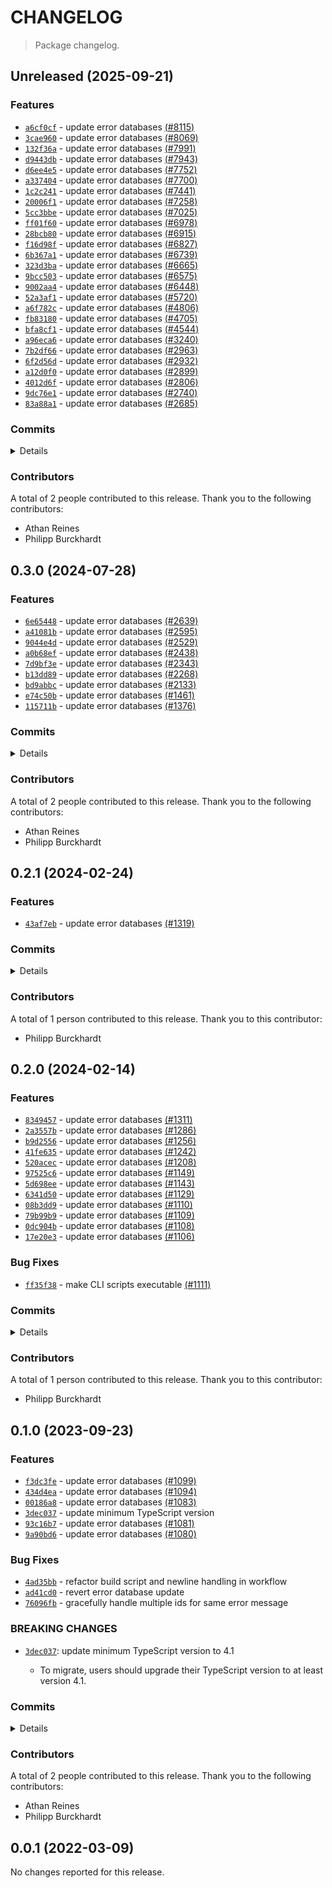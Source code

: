 # CHANGELOG

> Package changelog.

<section class="release" id="unreleased">

## Unreleased (2025-09-21)

<section class="features">

### Features

-   [`a6cf0cf`](https://github.com/stdlib-js/stdlib/commit/a6cf0cf725f003bbfcd5d24ff2221919338c954e) - update error databases [(#8115)](https://github.com/stdlib-js/stdlib/pull/8115)
-   [`3cae960`](https://github.com/stdlib-js/stdlib/commit/3cae960432d7d903d0eb37a094db20d5f75f72cf) - update error databases [(#8069)](https://github.com/stdlib-js/stdlib/pull/8069)
-   [`132f36a`](https://github.com/stdlib-js/stdlib/commit/132f36a977386ab096662902eb7830fe6b140c76) - update error databases [(#7991)](https://github.com/stdlib-js/stdlib/pull/7991)
-   [`d9443db`](https://github.com/stdlib-js/stdlib/commit/d9443dbda63b97e6f17b991f17cac96e7a8b8e8c) - update error databases [(#7943)](https://github.com/stdlib-js/stdlib/pull/7943)
-   [`d6ee4e5`](https://github.com/stdlib-js/stdlib/commit/d6ee4e5db0d8c86c57fc7c110ad41c0fdb00b321) - update error databases [(#7752)](https://github.com/stdlib-js/stdlib/pull/7752)
-   [`a337404`](https://github.com/stdlib-js/stdlib/commit/a3374043768674fe57765ead5aa348067b3c4880) - update error databases [(#7700)](https://github.com/stdlib-js/stdlib/pull/7700)
-   [`1c2c241`](https://github.com/stdlib-js/stdlib/commit/1c2c241591ad0be0cd68cb5a6143c5040f42971d) - update error databases [(#7441)](https://github.com/stdlib-js/stdlib/pull/7441)
-   [`20006f1`](https://github.com/stdlib-js/stdlib/commit/20006f1fca23ce3b53d3db6ba1cba3ddd23a3093) - update error databases [(#7258)](https://github.com/stdlib-js/stdlib/pull/7258)
-   [`5cc3bbe`](https://github.com/stdlib-js/stdlib/commit/5cc3bbe5e21e0d05f3b14f79d913fa9e54467240) - update error databases [(#7025)](https://github.com/stdlib-js/stdlib/pull/7025)
-   [`ff01f60`](https://github.com/stdlib-js/stdlib/commit/ff01f6032235111e1462f5717c3427da48de396a) - update error databases [(#6978)](https://github.com/stdlib-js/stdlib/pull/6978)
-   [`28bcb80`](https://github.com/stdlib-js/stdlib/commit/28bcb80f3c93f77abd7a35215dac3c2a5abab367) - update error databases [(#6915)](https://github.com/stdlib-js/stdlib/pull/6915)
-   [`f16d98f`](https://github.com/stdlib-js/stdlib/commit/f16d98fb1e7743711e08c63c2d19f8c1cb8c2551) - update error databases [(#6827)](https://github.com/stdlib-js/stdlib/pull/6827)
-   [`6b367a1`](https://github.com/stdlib-js/stdlib/commit/6b367a1d53cd697503f8e6705e3dd12b288d7d36) - update error databases [(#6739)](https://github.com/stdlib-js/stdlib/pull/6739)
-   [`323d3ba`](https://github.com/stdlib-js/stdlib/commit/323d3ba1b01e675a2f98a1872209148155c05853) - update error databases [(#6665)](https://github.com/stdlib-js/stdlib/pull/6665)
-   [`9bcc503`](https://github.com/stdlib-js/stdlib/commit/9bcc5036c822e0ba19b7289a11367293f1a8fd85) - update error databases [(#6575)](https://github.com/stdlib-js/stdlib/pull/6575)
-   [`9002aa4`](https://github.com/stdlib-js/stdlib/commit/9002aa4b67f28ecfdb32dc6d3cb8f6a8034b157b) - update error databases [(#6448)](https://github.com/stdlib-js/stdlib/pull/6448)
-   [`52a3af1`](https://github.com/stdlib-js/stdlib/commit/52a3af15547afcb194741d01f1834e02fe1a2f89) - update error databases [(#5720)](https://github.com/stdlib-js/stdlib/pull/5720)
-   [`a6f782c`](https://github.com/stdlib-js/stdlib/commit/a6f782c129f57a40dc31b36effbf910d3d11007c) - update error databases [(#4806)](https://github.com/stdlib-js/stdlib/pull/4806)
-   [`fb83180`](https://github.com/stdlib-js/stdlib/commit/fb83180244018f56fff48fea8263d915fc8bbf2e) - update error databases [(#4705)](https://github.com/stdlib-js/stdlib/pull/4705)
-   [`bfa8cf1`](https://github.com/stdlib-js/stdlib/commit/bfa8cf1c304b0e3b1ee53cf1bc773fcefdc87e95) - update error databases [(#4544)](https://github.com/stdlib-js/stdlib/pull/4544)
-   [`a96eca6`](https://github.com/stdlib-js/stdlib/commit/a96eca6de71e5f1c1e32ab81a2079d8510fcd643) - update error databases [(#3240)](https://github.com/stdlib-js/stdlib/pull/3240)
-   [`7b2df66`](https://github.com/stdlib-js/stdlib/commit/7b2df661677463cd9b450e8806c8e2e3c87827f8) - update error databases [(#2963)](https://github.com/stdlib-js/stdlib/pull/2963)
-   [`6f2d56d`](https://github.com/stdlib-js/stdlib/commit/6f2d56d0cb97bcc6074fea05d39add107cc8e04a) - update error databases [(#2932)](https://github.com/stdlib-js/stdlib/pull/2932)
-   [`a12d0f0`](https://github.com/stdlib-js/stdlib/commit/a12d0f070adf20466af159bd8bf15922f19b57ef) - update error databases [(#2899)](https://github.com/stdlib-js/stdlib/pull/2899)
-   [`4012d6f`](https://github.com/stdlib-js/stdlib/commit/4012d6fe3bfaacf89b8f0cffb81e7dd43169cb97) - update error databases [(#2806)](https://github.com/stdlib-js/stdlib/pull/2806)
-   [`9dc76e1`](https://github.com/stdlib-js/stdlib/commit/9dc76e1c16759494ae185e10b31c0bc88e23e15a) - update error databases [(#2740)](https://github.com/stdlib-js/stdlib/pull/2740)
-   [`83a88a1`](https://github.com/stdlib-js/stdlib/commit/83a88a1e4925b14283a38dcc81c6f430d14efe1c) - update error databases [(#2685)](https://github.com/stdlib-js/stdlib/pull/2685)

</section>

<!-- /.features -->

<section class="commits">

### Commits

<details>

-   [`a6cf0cf`](https://github.com/stdlib-js/stdlib/commit/a6cf0cf725f003bbfcd5d24ff2221919338c954e) - **feat:** update error databases [(#8115)](https://github.com/stdlib-js/stdlib/pull/8115) _(by stdlib-bot)_
-   [`3cae960`](https://github.com/stdlib-js/stdlib/commit/3cae960432d7d903d0eb37a094db20d5f75f72cf) - **feat:** update error databases [(#8069)](https://github.com/stdlib-js/stdlib/pull/8069) _(by stdlib-bot)_
-   [`07e8560`](https://github.com/stdlib-js/stdlib/commit/07e85603f66b82d2152fc36127679235a88580d1) - **docs:** fix example code and return annotation values _(by Philipp Burckhardt)_
-   [`132f36a`](https://github.com/stdlib-js/stdlib/commit/132f36a977386ab096662902eb7830fe6b140c76) - **feat:** update error databases [(#7991)](https://github.com/stdlib-js/stdlib/pull/7991) _(by stdlib-bot)_
-   [`d9443db`](https://github.com/stdlib-js/stdlib/commit/d9443dbda63b97e6f17b991f17cac96e7a8b8e8c) - **feat:** update error databases [(#7943)](https://github.com/stdlib-js/stdlib/pull/7943) _(by stdlib-bot)_
-   [`7add020`](https://github.com/stdlib-js/stdlib/commit/7add0201c13e56a0381926ccfd4073c84eaf2ed4) - **test:** use standardized assertion messages and fix lint errors _(by Philipp Burckhardt)_
-   [`11581aa`](https://github.com/stdlib-js/stdlib/commit/11581aaca8c3cb824cbb92c0c0f80e76890bdb20) - **test:** use standardized assertion messages and fix lint errors _(by Philipp Burckhardt)_
-   [`07f7c05`](https://github.com/stdlib-js/stdlib/commit/07f7c0522c73e6ad9505e1d45035ae439344200d) - **test:** use standardized assertion messages and fix lint errors _(by Philipp Burckhardt)_
-   [`f344466`](https://github.com/stdlib-js/stdlib/commit/f344466c6dcfb8f52d7f3148acaadd52772938da) - **test:** use .strictEqual() instead of .equal() and fix lint errors _(by Philipp Burckhardt)_
-   [`d6ee4e5`](https://github.com/stdlib-js/stdlib/commit/d6ee4e5db0d8c86c57fc7c110ad41c0fdb00b321) - **feat:** update error databases [(#7752)](https://github.com/stdlib-js/stdlib/pull/7752) _(by stdlib-bot)_
-   [`a337404`](https://github.com/stdlib-js/stdlib/commit/a3374043768674fe57765ead5aa348067b3c4880) - **feat:** update error databases [(#7700)](https://github.com/stdlib-js/stdlib/pull/7700) _(by stdlib-bot, Athan Reines)_
-   [`1c2c241`](https://github.com/stdlib-js/stdlib/commit/1c2c241591ad0be0cd68cb5a6143c5040f42971d) - **feat:** update error databases [(#7441)](https://github.com/stdlib-js/stdlib/pull/7441) _(by stdlib-bot)_
-   [`20006f1`](https://github.com/stdlib-js/stdlib/commit/20006f1fca23ce3b53d3db6ba1cba3ddd23a3093) - **feat:** update error databases [(#7258)](https://github.com/stdlib-js/stdlib/pull/7258) _(by stdlib-bot)_
-   [`5cc3bbe`](https://github.com/stdlib-js/stdlib/commit/5cc3bbe5e21e0d05f3b14f79d913fa9e54467240) - **feat:** update error databases [(#7025)](https://github.com/stdlib-js/stdlib/pull/7025) _(by stdlib-bot, Philipp Burckhardt)_
-   [`ff01f60`](https://github.com/stdlib-js/stdlib/commit/ff01f6032235111e1462f5717c3427da48de396a) - **feat:** update error databases [(#6978)](https://github.com/stdlib-js/stdlib/pull/6978) _(by stdlib-bot)_
-   [`28bcb80`](https://github.com/stdlib-js/stdlib/commit/28bcb80f3c93f77abd7a35215dac3c2a5abab367) - **feat:** update error databases [(#6915)](https://github.com/stdlib-js/stdlib/pull/6915) _(by stdlib-bot, Philipp Burckhardt)_
-   [`f16d98f`](https://github.com/stdlib-js/stdlib/commit/f16d98fb1e7743711e08c63c2d19f8c1cb8c2551) - **feat:** update error databases [(#6827)](https://github.com/stdlib-js/stdlib/pull/6827) _(by stdlib-bot)_
-   [`6b367a1`](https://github.com/stdlib-js/stdlib/commit/6b367a1d53cd697503f8e6705e3dd12b288d7d36) - **feat:** update error databases [(#6739)](https://github.com/stdlib-js/stdlib/pull/6739) _(by stdlib-bot)_
-   [`323d3ba`](https://github.com/stdlib-js/stdlib/commit/323d3ba1b01e675a2f98a1872209148155c05853) - **feat:** update error databases [(#6665)](https://github.com/stdlib-js/stdlib/pull/6665) _(by stdlib-bot)_
-   [`9bcc503`](https://github.com/stdlib-js/stdlib/commit/9bcc5036c822e0ba19b7289a11367293f1a8fd85) - **feat:** update error databases [(#6575)](https://github.com/stdlib-js/stdlib/pull/6575) _(by stdlib-bot)_
-   [`9002aa4`](https://github.com/stdlib-js/stdlib/commit/9002aa4b67f28ecfdb32dc6d3cb8f6a8034b157b) - **feat:** update error databases [(#6448)](https://github.com/stdlib-js/stdlib/pull/6448) _(by stdlib-bot)_
-   [`52a3af1`](https://github.com/stdlib-js/stdlib/commit/52a3af15547afcb194741d01f1834e02fe1a2f89) - **feat:** update error databases [(#5720)](https://github.com/stdlib-js/stdlib/pull/5720) _(by stdlib-bot)_
-   [`a6f782c`](https://github.com/stdlib-js/stdlib/commit/a6f782c129f57a40dc31b36effbf910d3d11007c) - **feat:** update error databases [(#4806)](https://github.com/stdlib-js/stdlib/pull/4806) _(by stdlib-bot)_
-   [`fb83180`](https://github.com/stdlib-js/stdlib/commit/fb83180244018f56fff48fea8263d915fc8bbf2e) - **feat:** update error databases [(#4705)](https://github.com/stdlib-js/stdlib/pull/4705) _(by stdlib-bot)_
-   [`bfa8cf1`](https://github.com/stdlib-js/stdlib/commit/bfa8cf1c304b0e3b1ee53cf1bc773fcefdc87e95) - **feat:** update error databases [(#4544)](https://github.com/stdlib-js/stdlib/pull/4544) _(by stdlib-bot)_
-   [`a96eca6`](https://github.com/stdlib-js/stdlib/commit/a96eca6de71e5f1c1e32ab81a2079d8510fcd643) - **feat:** update error databases [(#3240)](https://github.com/stdlib-js/stdlib/pull/3240) _(by stdlib-bot, Philipp Burckhardt)_
-   [`7b2df66`](https://github.com/stdlib-js/stdlib/commit/7b2df661677463cd9b450e8806c8e2e3c87827f8) - **feat:** update error databases [(#2963)](https://github.com/stdlib-js/stdlib/pull/2963) _(by stdlib-bot, Philipp Burckhardt)_
-   [`abf0407`](https://github.com/stdlib-js/stdlib/commit/abf040787f6598438b0100a729a8331b7f80f62f) - **chore:** resolve lint errors in TS files _(by Philipp Burckhardt)_
-   [`7b02c16`](https://github.com/stdlib-js/stdlib/commit/7b02c160d8c9ecf6742ea0178c733f938e0c94c4) - **chore:** minor clean-up _(by Philipp Burckhardt)_
-   [`6f2d56d`](https://github.com/stdlib-js/stdlib/commit/6f2d56d0cb97bcc6074fea05d39add107cc8e04a) - **feat:** update error databases [(#2932)](https://github.com/stdlib-js/stdlib/pull/2932) _(by stdlib-bot, Philipp Burckhardt)_
-   [`a12d0f0`](https://github.com/stdlib-js/stdlib/commit/a12d0f070adf20466af159bd8bf15922f19b57ef) - **feat:** update error databases [(#2899)](https://github.com/stdlib-js/stdlib/pull/2899) _(by stdlib-bot, Athan Reines)_
-   [`4012d6f`](https://github.com/stdlib-js/stdlib/commit/4012d6fe3bfaacf89b8f0cffb81e7dd43169cb97) - **feat:** update error databases [(#2806)](https://github.com/stdlib-js/stdlib/pull/2806) _(by stdlib-bot, Philipp Burckhardt)_
-   [`9dc76e1`](https://github.com/stdlib-js/stdlib/commit/9dc76e1c16759494ae185e10b31c0bc88e23e15a) - **feat:** update error databases [(#2740)](https://github.com/stdlib-js/stdlib/pull/2740) _(by stdlib-bot, Philipp Burckhardt)_
-   [`83a88a1`](https://github.com/stdlib-js/stdlib/commit/83a88a1e4925b14283a38dcc81c6f430d14efe1c) - **feat:** update error databases [(#2685)](https://github.com/stdlib-js/stdlib/pull/2685) _(by stdlib-bot, Philipp Burckhardt)_

</details>

</section>

<!-- /.commits -->

<section class="contributors">

### Contributors

A total of 2 people contributed to this release. Thank you to the following contributors:

-   Athan Reines
-   Philipp Burckhardt

</section>

<!-- /.contributors -->

</section>

<!-- /.release -->

<section class="release" id="v0.3.0">

## 0.3.0 (2024-07-28)

<section class="features">

### Features

-   [`6e65448`](https://github.com/stdlib-js/stdlib/commit/6e65448eeca9280a60c1918f72c6cb90eb79b1b1) - update error databases [(#2639)](https://github.com/stdlib-js/stdlib/pull/2639)
-   [`a41081b`](https://github.com/stdlib-js/stdlib/commit/a41081bbf49c4ffcb4d0116749bb98e320a96ee2) - update error databases [(#2595)](https://github.com/stdlib-js/stdlib/pull/2595)
-   [`9044e4d`](https://github.com/stdlib-js/stdlib/commit/9044e4d4b9e390c08ac28195958d2941129a2fe8) - update error databases [(#2529)](https://github.com/stdlib-js/stdlib/pull/2529)
-   [`a0b68ef`](https://github.com/stdlib-js/stdlib/commit/a0b68ef39946d3dba3bbeddf028b10aa9ed28b92) - update error databases [(#2438)](https://github.com/stdlib-js/stdlib/pull/2438)
-   [`7d9bf3e`](https://github.com/stdlib-js/stdlib/commit/7d9bf3e1e3ea42afce52625cc7a7e1a506607828) - update error databases [(#2343)](https://github.com/stdlib-js/stdlib/pull/2343 )
-   [`b13dd89`](https://github.com/stdlib-js/stdlib/commit/b13dd890b893dac7823a42a347e832bad9f151f3) - update error databases [(#2268)](https://github.com/stdlib-js/stdlib/pull/2268)
-   [`bd9abbc`](https://github.com/stdlib-js/stdlib/commit/bd9abbc25f0c7f3d94c672aac74410def7846a76) - update error databases [(#2133)](https://github.com/stdlib-js/stdlib/pull/2133)
-   [`e74c50b`](https://github.com/stdlib-js/stdlib/commit/e74c50baeee21473bab4cef31d7303e59ab17696) - update error databases [(#1461)](https://github.com/stdlib-js/stdlib/pull/1461)
-   [`115711b`](https://github.com/stdlib-js/stdlib/commit/115711beed462231d35989ee01f9efc33870bc1b) - update error databases [(#1376)](https://github.com/stdlib-js/stdlib/pull/1376)

</section>

<!-- /.features -->

<section class="commits">

### Commits

<details>

-   [`6e65448`](https://github.com/stdlib-js/stdlib/commit/6e65448eeca9280a60c1918f72c6cb90eb79b1b1) - **feat:** update error databases [(#2639)](https://github.com/stdlib-js/stdlib/pull/2639) _(by stdlib-bot, Philipp Burckhardt)_
-   [`a41081b`](https://github.com/stdlib-js/stdlib/commit/a41081bbf49c4ffcb4d0116749bb98e320a96ee2) - **feat:** update error databases [(#2595)](https://github.com/stdlib-js/stdlib/pull/2595) _(by stdlib-bot, Philipp Burckhardt)_
-   [`9044e4d`](https://github.com/stdlib-js/stdlib/commit/9044e4d4b9e390c08ac28195958d2941129a2fe8) - **feat:** update error databases [(#2529)](https://github.com/stdlib-js/stdlib/pull/2529) _(by stdlib-bot, Philipp Burckhardt)_
-   [`a0b68ef`](https://github.com/stdlib-js/stdlib/commit/a0b68ef39946d3dba3bbeddf028b10aa9ed28b92) - **feat:** update error databases [(#2438)](https://github.com/stdlib-js/stdlib/pull/2438) _(by stdlib-bot, Philipp Burckhardt)_
-   [`7d9bf3e`](https://github.com/stdlib-js/stdlib/commit/7d9bf3e1e3ea42afce52625cc7a7e1a506607828) - **feat:** update error databases [(#2343)](https://github.com/stdlib-js/stdlib/pull/2343 ) _(by stdlib-bot, Philipp Burckhardt)_
-   [`b13dd89`](https://github.com/stdlib-js/stdlib/commit/b13dd890b893dac7823a42a347e832bad9f151f3) - **feat:** update error databases [(#2268)](https://github.com/stdlib-js/stdlib/pull/2268) _(by stdlib-bot, Philipp Burckhardt)_
-   [`75d4f83`](https://github.com/stdlib-js/stdlib/commit/75d4f83cb85610d23a04dc21a03f8075f6d3665f) - **refactor:** update require and include paths _(by Athan Reines)_
-   [`c91d15e`](https://github.com/stdlib-js/stdlib/commit/c91d15e07e9fd9f4ac754f55d48bd18935bf8536) - **build:** add trailing newlines in generated JSON files _(by Philipp Burckhardt)_
-   [`0244027`](https://github.com/stdlib-js/stdlib/commit/0244027e1e2c0ceb1cd8ae1808196c24fa77b142) - **chore:** add missing trailing newlines _(by Philipp Burckhardt)_
-   [`bd9abbc`](https://github.com/stdlib-js/stdlib/commit/bd9abbc25f0c7f3d94c672aac74410def7846a76) - **feat:** update error databases [(#2133)](https://github.com/stdlib-js/stdlib/pull/2133) _(by stdlib-bot, Philipp Burckhardt)_
-   [`e74c50b`](https://github.com/stdlib-js/stdlib/commit/e74c50baeee21473bab4cef31d7303e59ab17696) - **feat:** update error databases [(#1461)](https://github.com/stdlib-js/stdlib/pull/1461) _(by stdlib-bot)_
-   [`115711b`](https://github.com/stdlib-js/stdlib/commit/115711beed462231d35989ee01f9efc33870bc1b) - **feat:** update error databases [(#1376)](https://github.com/stdlib-js/stdlib/pull/1376) _(by stdlib-bot, Philipp Burckhardt)_

</details>

</section>

<!-- /.commits -->

<section class="contributors">

### Contributors

A total of 2 people contributed to this release. Thank you to the following contributors:

-   Athan Reines
-   Philipp Burckhardt

</section>

<!-- /.contributors -->

</section>

<!-- /.release -->

<section class="release" id="v0.2.1">

## 0.2.1 (2024-02-24)

<section class="features">

### Features

-   [`43af7eb`](https://github.com/stdlib-js/stdlib/commit/43af7eb290aa0262006057f4358cf45e7ba9ec84) - update error databases [(#1319)](https://github.com/stdlib-js/stdlib/pull/1319)

</section>

<!-- /.features -->

<section class="commits">

### Commits

<details>

-   [`43af7eb`](https://github.com/stdlib-js/stdlib/commit/43af7eb290aa0262006057f4358cf45e7ba9ec84) - **feat:** update error databases [(#1319)](https://github.com/stdlib-js/stdlib/pull/1319) _(by stdlib-bot, Philipp Burckhardt)_

</details>

</section>

<!-- /.commits -->

<section class="contributors">

### Contributors

A total of 1 person contributed to this release. Thank you to this contributor:

-   Philipp Burckhardt

</section>

<!-- /.contributors -->

</section>

<!-- /.release -->

<section class="release" id="v0.2.0">

## 0.2.0 (2024-02-14)

<section class="features">

### Features

-   [`8349457`](https://github.com/stdlib-js/stdlib/commit/83494579fa8e58bcb3458073141d29d67d0190a3) - update error databases [(#1311)](https://github.com/stdlib-js/stdlib/pull/1311)
-   [`2a3557b`](https://github.com/stdlib-js/stdlib/commit/2a3557b72932bfe1062a468e26b0bf4ce46c96a5) - update error databases [(#1286)](https://github.com/stdlib-js/stdlib/pull/1286)
-   [`b9d2556`](https://github.com/stdlib-js/stdlib/commit/b9d25560aa64e07a0117285943c15f7981ba2b3d) - update error databases [(#1256)](https://github.com/stdlib-js/stdlib/pull/1256)
-   [`41fe635`](https://github.com/stdlib-js/stdlib/commit/41fe6354e029f681b26c9d30838e4d317cb81a22) - update error databases [(#1242)](https://github.com/stdlib-js/stdlib/pull/1242)
-   [`520acec`](https://github.com/stdlib-js/stdlib/commit/520acecb7b0d18dd0be584afbed4cc3a06fe227d) - update error databases [(#1208)](https://github.com/stdlib-js/stdlib/pull/1208)
-   [`97525c6`](https://github.com/stdlib-js/stdlib/commit/97525c6aa76c340de5d362bcefa1ddb5a362dd44) - update error databases [(#1149)](https://github.com/stdlib-js/stdlib/pull/1149)
-   [`5d698ee`](https://github.com/stdlib-js/stdlib/commit/5d698eecab5459bccc0c28ab7057c42871f25d99) - update error databases [(#1143)](https://github.com/stdlib-js/stdlib/pull/1143)
-   [`6341d50`](https://github.com/stdlib-js/stdlib/commit/6341d50242636bbfa06975ac60ad9cea49730c9d) - update error databases [(#1129)](https://github.com/stdlib-js/stdlib/pull/1129)
-   [`08b3dd9`](https://github.com/stdlib-js/stdlib/commit/08b3dd93e2f04570ecfa5613a38122871940c75f) - update error databases [(#1110)](https://github.com/stdlib-js/stdlib/pull/1110 )
-   [`79b99b9`](https://github.com/stdlib-js/stdlib/commit/79b99b9f82dbb9eb02f71422d11283043793a746) - update error databases [(#1109)](https://github.com/stdlib-js/stdlib/pull/1109)
-   [`0dc904b`](https://github.com/stdlib-js/stdlib/commit/0dc904bcd5b306606d0e453da218372859123eb5) - update error databases [(#1108)](https://github.com/stdlib-js/stdlib/pull/1108)
-   [`17e20e3`](https://github.com/stdlib-js/stdlib/commit/17e20e380bb1f59f309203bbfa609b57fd3ea317) - update error databases [(#1106)](https://github.com/stdlib-js/stdlib/pull/1106)

</section>

<!-- /.features -->

<section class="bug-fixes">

### Bug Fixes

-   [`ff35f38`](https://github.com/stdlib-js/stdlib/commit/ff35f3846e467adce5c8244342a04e2fd4a2ac84) - make CLI scripts executable [(#1111)](https://github.com/stdlib-js/stdlib/pull/1111)

</section>

<!-- /.bug-fixes -->

<section class="commits">

### Commits

<details>

-   [`8349457`](https://github.com/stdlib-js/stdlib/commit/83494579fa8e58bcb3458073141d29d67d0190a3) - **feat:** update error databases [(#1311)](https://github.com/stdlib-js/stdlib/pull/1311) _(by stdlib-bot, Philipp Burckhardt)_
-   [`2a3557b`](https://github.com/stdlib-js/stdlib/commit/2a3557b72932bfe1062a468e26b0bf4ce46c96a5) - **feat:** update error databases [(#1286)](https://github.com/stdlib-js/stdlib/pull/1286) _(by stdlib-bot, Philipp Burckhardt)_
-   [`b9d2556`](https://github.com/stdlib-js/stdlib/commit/b9d25560aa64e07a0117285943c15f7981ba2b3d) - **feat:** update error databases [(#1256)](https://github.com/stdlib-js/stdlib/pull/1256) _(by stdlib-bot, Philipp Burckhardt)_
-   [`41fe635`](https://github.com/stdlib-js/stdlib/commit/41fe6354e029f681b26c9d30838e4d317cb81a22) - **feat:** update error databases [(#1242)](https://github.com/stdlib-js/stdlib/pull/1242) _(by stdlib-bot, Philipp Burckhardt)_
-   [`520acec`](https://github.com/stdlib-js/stdlib/commit/520acecb7b0d18dd0be584afbed4cc3a06fe227d) - **feat:** update error databases [(#1208)](https://github.com/stdlib-js/stdlib/pull/1208) _(by stdlib-bot, Philipp Burckhardt)_
-   [`97525c6`](https://github.com/stdlib-js/stdlib/commit/97525c6aa76c340de5d362bcefa1ddb5a362dd44) - **feat:** update error databases [(#1149)](https://github.com/stdlib-js/stdlib/pull/1149) _(by stdlib-bot, Philipp Burckhardt)_
-   [`5d698ee`](https://github.com/stdlib-js/stdlib/commit/5d698eecab5459bccc0c28ab7057c42871f25d99) - **feat:** update error databases [(#1143)](https://github.com/stdlib-js/stdlib/pull/1143) _(by stdlib-bot, Philipp Burckhardt)_
-   [`9502ed2`](https://github.com/stdlib-js/stdlib/commit/9502ed27e2853e312c556a48bdd7775095e66709) - **build:** replace tslint directive with eslint equivalent _(by Philipp Burckhardt)_
-   [`6341d50`](https://github.com/stdlib-js/stdlib/commit/6341d50242636bbfa06975ac60ad9cea49730c9d) - **feat:** update error databases [(#1129)](https://github.com/stdlib-js/stdlib/pull/1129) _(by stdlib-bot, Philipp Burckhardt)_
-   [`d73bbf4`](https://github.com/stdlib-js/stdlib/commit/d73bbf43d222f935085f8ecf7526e5f57835f74e) - **build:** replace lint directives _(by Philipp Burckhardt)_
-   [`453dd85`](https://github.com/stdlib-js/stdlib/commit/453dd85b5dd186d2b4d458256fe84906e1503fe2) - **build:** remove tslint directives _(by Philipp Burckhardt)_
-   [`ff35f38`](https://github.com/stdlib-js/stdlib/commit/ff35f3846e467adce5c8244342a04e2fd4a2ac84) - **fix:** make CLI scripts executable [(#1111)](https://github.com/stdlib-js/stdlib/pull/1111) _(by stdlib-bot, Philipp Burckhardt)_
-   [`08b3dd9`](https://github.com/stdlib-js/stdlib/commit/08b3dd93e2f04570ecfa5613a38122871940c75f) - **feat:** update error databases [(#1110)](https://github.com/stdlib-js/stdlib/pull/1110 ) _(by stdlib-bot, Philipp Burckhardt)_
-   [`79b99b9`](https://github.com/stdlib-js/stdlib/commit/79b99b9f82dbb9eb02f71422d11283043793a746) - **feat:** update error databases [(#1109)](https://github.com/stdlib-js/stdlib/pull/1109) _(by stdlib-bot)_
-   [`0dc904b`](https://github.com/stdlib-js/stdlib/commit/0dc904bcd5b306606d0e453da218372859123eb5) - **feat:** update error databases [(#1108)](https://github.com/stdlib-js/stdlib/pull/1108) _(by stdlib-bot, Philipp Burckhardt)_
-   [`17e20e3`](https://github.com/stdlib-js/stdlib/commit/17e20e380bb1f59f309203bbfa609b57fd3ea317) - **feat:** update error databases [(#1106)](https://github.com/stdlib-js/stdlib/pull/1106) _(by stdlib-bot, Philipp Burckhardt)_

</details>

</section>

<!-- /.commits -->

<section class="contributors">

### Contributors

A total of 1 person contributed to this release. Thank you to this contributor:

-   Philipp Burckhardt

</section>

<!-- /.contributors -->

</section>

<!-- /.release -->

<section class="release" id="v0.1.0">

## 0.1.0 (2023-09-23)

<section class="features">

### Features

-   [`f3dc3fe`](https://github.com/stdlib-js/stdlib/commit/f3dc3fecfe2c1730edecb363099da4971f9570d1) - update error databases [(#1099)](https://github.com/stdlib-js/stdlib/pull/1099)
-   [`434d4ea`](https://github.com/stdlib-js/stdlib/commit/434d4ea76ddf74953ea55d95bc4ce4db4fbc6274) - update error databases [(#1094)](https://github.com/stdlib-js/stdlib/pull/1094)
-   [`00186a8`](https://github.com/stdlib-js/stdlib/commit/00186a820d1859edca3f5c2e94c241007ae2caac) - update error databases [(#1083)](https://github.com/stdlib-js/stdlib/pull/1083)
-   [`3dec037`](https://github.com/stdlib-js/stdlib/commit/3dec037f6c9097c6778408c877008d7eeee5ad78) - update minimum TypeScript version
-   [`93c16b7`](https://github.com/stdlib-js/stdlib/commit/93c16b7f63c1e099da5f6930e4afab9063607ad3) - update error databases [(#1081)](https://github.com/stdlib-js/stdlib/pull/1081)
-   [`9a90bd6`](https://github.com/stdlib-js/stdlib/commit/9a90bd6382db9ea47d928cc452519ec29f1d5e72) - update error databases [(#1080)](https://github.com/stdlib-js/stdlib/pull/1080)

</section>

<!-- /.features -->

<section class="bug-fixes">

### Bug Fixes

-   [`4ad35bb`](https://github.com/stdlib-js/stdlib/commit/4ad35bbe7201415fa45c2ca8ce3aacab0e2c8ea3) - refactor build script and newline handling in workflow
-   [`ad41cd0`](https://github.com/stdlib-js/stdlib/commit/ad41cd08ca9509642c0b5d22ade222d1afec8ea4) - revert error database update
-   [`76096fb`](https://github.com/stdlib-js/stdlib/commit/76096fbdd1f817ace970e463dd6589a812a5bfb2) - gracefully handle multiple ids for same error message

</section>

<!-- /.bug-fixes -->

<section class="breaking-changes">

### BREAKING CHANGES

-   [`3dec037`](https://github.com/stdlib-js/stdlib/commit/3dec037f6c9097c6778408c877008d7eeee5ad78): update minimum TypeScript version to 4.1

    -   To migrate, users should upgrade their TypeScript version to at least version 4.1.

</section>

<!-- /.breaking-changes -->

<section class="commits">

### Commits

<details>

-   [`f3dc3fe`](https://github.com/stdlib-js/stdlib/commit/f3dc3fecfe2c1730edecb363099da4971f9570d1) - **feat:** update error databases [(#1099)](https://github.com/stdlib-js/stdlib/pull/1099) _(by stdlib-bot, Athan Reines, Philipp Burckthardt)_
-   [`434d4ea`](https://github.com/stdlib-js/stdlib/commit/434d4ea76ddf74953ea55d95bc4ce4db4fbc6274) - **feat:** update error databases [(#1094)](https://github.com/stdlib-js/stdlib/pull/1094) _(by stdlib-bot, Philipp Burckhardt)_
-   [`96e24e7`](https://github.com/stdlib-js/stdlib/commit/96e24e737b5b2b8823847ca9e42be5d7922bb97b) - **build:** prevent extra newlines from being added _(by Philipp Burckhardt)_
-   [`00186a8`](https://github.com/stdlib-js/stdlib/commit/00186a820d1859edca3f5c2e94c241007ae2caac) - **feat:** update error databases [(#1083)](https://github.com/stdlib-js/stdlib/pull/1083) _(by stdlib-bot, Philipp Burckhardt)_
-   [`3dec037`](https://github.com/stdlib-js/stdlib/commit/3dec037f6c9097c6778408c877008d7eeee5ad78) - **feat:** update minimum TypeScript version _(by Philipp Burckhardt)_
-   [`93c16b7`](https://github.com/stdlib-js/stdlib/commit/93c16b7f63c1e099da5f6930e4afab9063607ad3) - **feat:** update error databases [(#1081)](https://github.com/stdlib-js/stdlib/pull/1081) _(by stdlib-bot, Philipp Burckhardt)_
-   [`89b688d`](https://github.com/stdlib-js/stdlib/commit/89b688d57a4753f5a0a1d98d933566244fc7c724) - **build:** write to file to bypass newline issues _(by Philipp Burckhardt)_
-   [`47fbb9f`](https://github.com/stdlib-js/stdlib/commit/47fbb9f55013a58e0ec4e81a0239a2c06a76720d) - **build:** update newline handling _(by Philipp Burckhardt)_
-   [`4ad35bb`](https://github.com/stdlib-js/stdlib/commit/4ad35bbe7201415fa45c2ca8ce3aacab0e2c8ea3) - **fix:** refactor build script and newline handling in workflow _(by Philipp Burckhardt)_
-   [`acf8346`](https://github.com/stdlib-js/stdlib/commit/acf83463fd088f5add1692fcbf3497235fc20eae) - **build:** fix bug in script and add additional directory _(by Philipp Burckhardt)_
-   [`9114c5e`](https://github.com/stdlib-js/stdlib/commit/9114c5e7d5e369a1d351602aecc37228dafebd21) - **build:** add debug calls _(by Philipp Burckhardt)_
-   [`ad41cd0`](https://github.com/stdlib-js/stdlib/commit/ad41cd08ca9509642c0b5d22ade222d1afec8ea4) - **fix:** revert error database update _(by Philipp Burckhardt)_
-   [`76096fb`](https://github.com/stdlib-js/stdlib/commit/76096fbdd1f817ace970e463dd6589a812a5bfb2) - **fix:** gracefully handle multiple ids for same error message _(by Philipp Burckhardt)_
-   [`a930c68`](https://github.com/stdlib-js/stdlib/commit/a930c6801e516779db94bf32238236690f22872b) - **build:** ensure lib sub-dir is created and resolve lint errors _(by Philipp Burckhardt)_
-   [`9a90bd6`](https://github.com/stdlib-js/stdlib/commit/9a90bd6382db9ea47d928cc452519ec29f1d5e72) - **feat:** update error databases [(#1080)](https://github.com/stdlib-js/stdlib/pull/1080) _(by stdlib-bot, Planeshifter)_
-   [`2e197bc`](https://github.com/stdlib-js/stdlib/commit/2e197bc4bab1c252c283ff512d82610648368598) - **test:** use strictEqual checks _(by Philipp Burckhardt)_
-   [`34071a1`](https://github.com/stdlib-js/stdlib/commit/34071a1984a3a03a9bf4dd5df134e2a09502a4da) - **chore:** resolve lint errors _(by Philipp Burckhardt)_

</details>

</section>

<!-- /.commits -->

<section class="contributors">

### Contributors

A total of 2 people contributed to this release. Thank you to the following contributors:

-   Athan Reines
-   Philipp Burckhardt

</section>

<!-- /.contributors -->

</section>

<!-- /.release -->

<section class="release" id="v0.0.1">

## 0.0.1 (2022-03-09)

No changes reported for this release.

</section>

<!-- /.release -->

